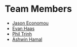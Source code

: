 # Team Members #

  * [Jason Economou](JasonEconomou.md)
  * [Evan Haas](EvanHaas.md)
  * [Phil Trinh](PhilTrinh.md)
  * [Ashwin Hamal](AshwinHamal.md)